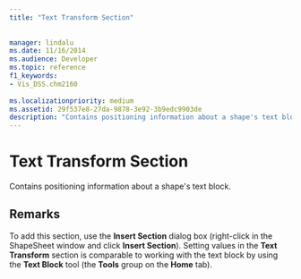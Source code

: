```yaml
---
title: "Text Transform Section"
 
 
manager: lindalu
ms.date: 11/16/2014
ms.audience: Developer
ms.topic: reference
f1_keywords:
- Vis_DSS.chm2160
 
ms.localizationpriority: medium
ms.assetid: 29f537e8-27da-9878-3e92-3b9edc9903de
description: "Contains positioning information about a shape's text block."
---
```


# Text Transform Section

Contains positioning information about a shape's text block.
  
## Remarks

To add this section, use the **Insert Section** dialog box (right-click in the ShapeSheet window and click **Insert Section**). Setting values in the **Text Transform** section is comparable to working with the text block by using the **Text Block** tool (the **Tools** group on the **Home** tab). 
  

